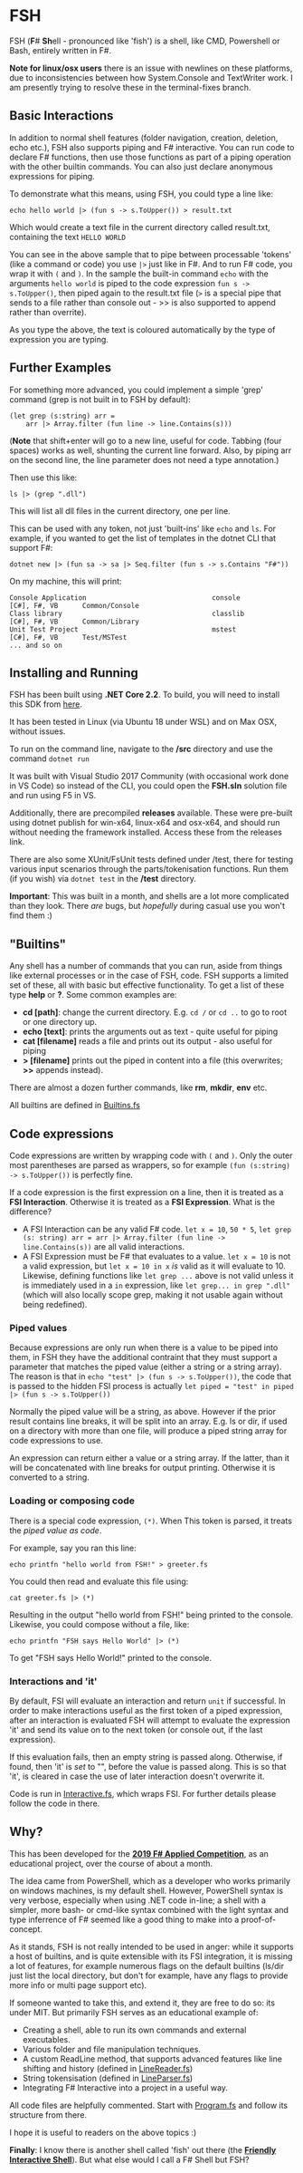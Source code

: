 # FSH

FSH (**F**# **Sh**ell - pronounced like 'fish') is a shell, like CMD, Powershell or Bash, entirely written in F#.

**Note for linux/osx users** there is an issue with newlines on these platforms, due to inconsistencies between how System.Console and TextWriter work. I am presently trying to resolve these in the terminal-fixes branch.

## Basic Interactions

In addition to normal shell features (folder navigation, creation, deletion, echo etc.), FSH also supports piping and F# interactive. You can run code to declare F# functions, then use those functions as part of a piping operation with the other builtin commands. You can also just declare anonymous expressions for piping.

To demonstrate what this means, using FSH, you could type a line like:

	echo hello world |> (fun s -> s.ToUpper()) > result.txt

Which would create a text file in the current directory called result.txt, containing the text `HELLO WORLD`

You can see in the above sample that to pipe between processable 'tokens' (like a command or code) you use `|>` just like in F#. And to run F# code, you wrap it with `(` and `)`. In the sample the built-in command `echo` with the arguments `hello world` is piped to the code expression `fun s -> s.ToUpper()`, then piped again to the result.txt file (`>` is a special pipe that sends to a file rather than console out - >> is also supported to append rather than overrite).

As you type the above, the text is coloured automatically by the type of expression you are typing.

## Further Examples

For something more advanced, you could implement a simple 'grep' command (grep is not built in to FSH by default):

	(let grep (s:string) arr = 
		arr |> Array.filter (fun line -> line.Contains(s)))

(**Note** that shift+enter will go to a new line, useful for code. Tabbing (four spaces) works as well, shunting the current line forward. Also, by piping arr on the second line, the line parameter does not need a type annotation.)

Then use this like:

	ls |> (grep ".dll")

This will list all dll files in the current directory, one per line.

This can be used with any token, not just 'built-ins' like `echo` and `ls`. For example, if you wanted to get the list of templates in the dotnet CLI that support F#:

	dotnet new |> (fun sa -> sa |> Seq.filter (fun s -> s.Contains "F#"))

On my machine, this will print:

	Console Application                               console            [C#], F#, VB      Common/Console                   
	Class library                                     classlib           [C#], F#, VB      Common/Library                   
	Unit Test Project                                 mstest             [C#], F#, VB      Test/MSTest                      
	... and so on

## Installing and Running

FSH has been built using **.NET Core 2.2**. To build, you will need to install this SDK from [here](https://dotnet.microsoft.com/download/dotnet-core/2.2).

It has been tested in Linux (via Ubuntu 18 under WSL) and on Max OSX, without issues.

To run on the command line, navigate to the **/src** directory and use the command `dotnet run`

It was built with Visual Studio 2017 Community (with occasional work done in VS Code) so instead of the CLI, you could open the **FSH.sln** solution file and run using F5 in VS.

Additionally, there are precompiled **releases** available. These were pre-built using dotnet publish for win-x64, linux-x64 and osx-x64, and should run without needing the framework installed. Access these from the releases link.

There are also some XUnit/FsUnit tests defined under /test, there for testing various input scenarios through the parts/tokenisation functions. Run them (if you wish) via `dotnet test` in the **/test** directory.

**Important**: This was built in a month, and shells are a lot more complicated than they look. There *are* bugs, but *hopefully* during casual use you won't find them :)

## "Builtins"

Any shell has a number of commands that you can run, aside from things like external processes or in the case of FSH, code. FSH supports a limited set of these, all with basic but effective functionality. To get a list of these type **help** or **?**. Some common examples are:

- **cd [path]**: change the current directory. E.g. `cd /` or `cd ..` to go to root or one directory up.
- **echo [text]**: prints the arguments out as text - quite useful for piping
- **cat [filename]** reads a file and prints out its output - also useful for piping
- **> [filename]** prints out the piped in content into a file (this overwrites; **>>** appends instead).

There are almost a dozen further commands, like **rm**, **mkdir**, **env** etc.

All builtins are defined in [Builtins.fs](/src/Builtins.fs)

## Code expressions

Code expressions are written by wrapping code with `(` and `)`. Only the outer most parentheses are parsed as wrappers, so for example `(fun (s:string) -> s.ToUpper())` is perfectly fine. 

If a code expression is the first expression on a line, then it is treated as a **FSI Interaction**. Otherwise it is treated as a **FSI Expression**. What is the difference?

- A FSI Interaction can be any valid F# code. `let x = 10`, `50 * 5`, `let grep (s: string) arr = arr |> Array.filter (fun line -> line.Contains(s))` are all valid interactions.
- A FSI Expression must be F# that evaluates to a value. `let x = 10` is not a valid expression, but `let x = 10 in x` *is* valid as it will evaluate to 10. Likewise, defining functions like `let grep ...` above is not valid unless it is immediately used in a `in` expression, like `let grep... in grep ".dll"` (which will also locally scope grep, making it not usable again without being redefined).

### Piped values

Because expressions are only run when there is a value to be piped into them, in FSH they have the additional contraint that they must support a parameter that matches the piped value (either a string or a string array). The reason is that in `echo "test" |> (fun s -> s.ToUpper())`, the code that is passed to the hidden FSI process is actually `let piped = "test" in piped |> (fun s -> s.ToUpper())`

Normally the piped value will be a string, as above. However if the prior result contains line breaks, it will be split into an array. E.g. ls or dir, if used on a directory with more than one file, will produce a piped string array for code expressions to use.

An expression can return either a value or a string array. If the latter, than it will be concatenated with line breaks for output printing. Otherwise it is converted to a string.

### Loading or composing code

There is a special code expression, `(*)`. When This token is parsed, it treats the *piped value as code*.

For example, say you ran this line:

	echo printfn "hello world from FSH!" > greeter.fs

You could then read and evaluate this file using:

	cat greeter.fs |> (*)

Resulting in the output "hello world from FSH!" being printed to the console.
Likewise, you could compose without a file, like:

	echo printfn "FSH says Hello World" |> (*)

To get "FSH says Hello World!" printed to the console.

### Interactions and 'it'

By default, FSI will evaluate an interaction and return `unit` if successful. 
In order to make interactions useful as the first token of a piped expression, after an interaction is evaluated FSH will attempt to evaluate the expression 'it' and send its value on to the next token (or console out, if the last expression).

If this evaluation fails, then an empty string is passed along. Otherwise, if found, then 'it' is *set* to "", before the value is passed along. This is so that 'it', is cleared in case the use of later interaction doesn't overwrite it.

Code is run in [Interactive.fs](/src/Interactive.fs), which wraps FSI. For further details please follow the code in there.

## Why?

This has been developed for the **[2019 F# Applied Competition](http://foundation.fsharp.org/applied_fsharp_challenge)**, as an educational project, over the course of about a month. 

The idea came from PowerShell, which as a developer who works primarily on windows machines, is my default shell. However, PowerShell syntax is very verbose, especially when using .NET code in-line; a shell with a simpler, more bash- or cmd-like syntax combined with the light syntax and type inferrence of F# seemed like a good thing to make into a proof-of-concept.

As it stands, FSH is not really intended to be used in anger: while it supports a host of builtins, and is quite extensible with its FSI integration, it is missing a lot of features, for example numerous flags on the default builtins (ls/dir just list the local directory, but don't for example, have any flags to provide more info or multi page support etc).

If someone wanted to take this, and extend it, they are free to do so: its under MIT. But primarily FSH serves as an educational example of:

- Creating a shell, able to run its own commands and external executables.
- Various folder and file manipulation techniques.
- A custom ReadLine method, that supports advanced features like line shifting and history (defined in [LineReader.fs](/src/LineReader.fs))
- String tokensisation (defined in [LineParser.fs](/src/LineParser.fs))
- Integrating F# Interactive into a project in a useful way.

All code files are helpfully commented. Start with [Program.fs](/src/Program.fs) and follow its structure from there.

I hope it is useful to readers on the above topics :)

**Finally**: I know there is another shell called 'fish' out there (the **[Friendly Interactive Shell](https://github.com/fish-shell/fish-shell)**). But what else would I call a F# Shell but FSH?
